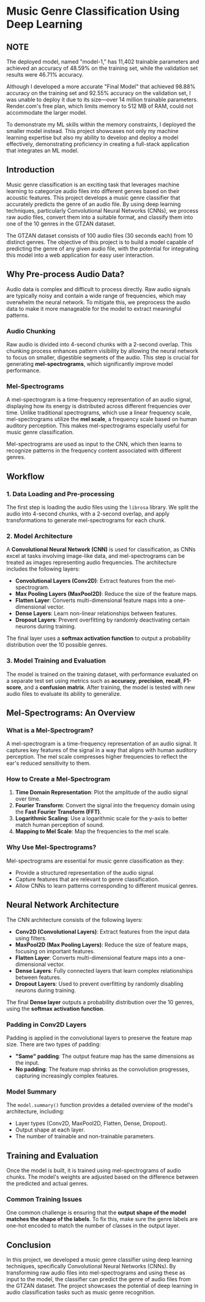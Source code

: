 # Music Genre Classification Using Deep Learning

## NOTE
The deployed model, named "model-1," has 11,402 trainable parameters and achieved an accuracy of 48.59% on the training set, while the validation set results were 46.71% accuracy.

Although I developed a more accurate "Final Model" that achieved 98.88% accuracy on the training set and 92.55% accuracy on the validation set, I was unable to deploy it due to its size—over 14 million trainable parameters. Render.com's free plan, which limits memory to 512 MB of RAM, could not accommodate the larger model.

To demonstrate my ML skills within the memory constraints, I deployed the smaller model instead. This project showcases not only my machine learning expertise but also my ability to develop and deploy a model effectively, demonstrating proficiency in creating a full-stack application that integrates an ML model.

## Introduction

Music genre classification is an exciting task that leverages machine learning to categorize audio files into different genres based on their acoustic features. This project develops a music genre classifier that accurately predicts the genre of an audio file. By using deep learning techniques, particularly Convolutional Neural Networks (CNNs), we process raw audio files, convert them into a suitable format, and classify them into one of the 10 genres in the GTZAN dataset.

The GTZAN dataset consists of 100 audio files (30 seconds each) from 10 distinct genres. The objective of this project is to build a model capable of predicting the genre of any given audio file, with the potential for integrating this model into a web application for easy user interaction.

## Why Pre-process Audio Data?

Audio data is complex and difficult to process directly. Raw audio signals are typically noisy and contain a wide range of frequencies, which may overwhelm the neural network. To mitigate this, we preprocess the audio data to make it more manageable for the model to extract meaningful patterns.

### Audio Chunking

Raw audio is divided into 4-second chunks with a 2-second overlap. This chunking process enhances pattern visibility by allowing the neural network to focus on smaller, digestible segments of the audio. This step is crucial for generating **mel-spectrograms**, which significantly improve model performance.

### Mel-Spectrograms

A mel-spectrogram is a time-frequency representation of an audio signal, displaying how its energy is distributed across different frequencies over time. Unlike traditional spectrograms, which use a linear frequency scale, mel-spectrograms utilize the **mel scale**, a frequency scale based on human auditory perception. This makes mel-spectrograms especially useful for music genre classification.

Mel-spectrograms are used as input to the CNN, which then learns to recognize patterns in the frequency content associated with different genres.

## Workflow

### 1. Data Loading and Pre-processing

The first step is loading the audio files using the `librosa` library. We split the audio into 4-second chunks, with a 2-second overlap, and apply transformations to generate mel-spectrograms for each chunk.

### 2. Model Architecture

A **Convolutional Neural Network (CNN)** is used for classification, as CNNs excel at tasks involving image-like data, and mel-spectrograms can be treated as images representing audio frequencies. The architecture includes the following layers:

- **Convolutional Layers (Conv2D)**: Extract features from the mel-spectrogram.
- **Max Pooling Layers (MaxPool2D)**: Reduce the size of the feature maps.
- **Flatten Layer**: Converts multi-dimensional feature maps into a one-dimensional vector.
- **Dense Layers**: Learn non-linear relationships between features.
- **Dropout Layers**: Prevent overfitting by randomly deactivating certain neurons during training.

The final layer uses a **softmax activation function** to output a probability distribution over the 10 possible genres.

### 3. Model Training and Evaluation

The model is trained on the training dataset, with performance evaluated on a separate test set using metrics such as **accuracy**, **precision**, **recall**, **F1-score**, and a **confusion matrix**. After training, the model is tested with new audio files to evaluate its ability to generalize.

## Mel-Spectrograms: An Overview

### What is a Mel-Spectrogram?

A mel-spectrogram is a time-frequency representation of an audio signal. It captures key features of the signal in a way that aligns with human auditory perception. The mel scale compresses higher frequencies to reflect the ear's reduced sensitivity to them.

### How to Create a Mel-Spectrogram

1. **Time Domain Representation**: Plot the amplitude of the audio signal over time.
2. **Fourier Transform**: Convert the signal into the frequency domain using the **Fast Fourier Transform (FFT)**.
3. **Logarithmic Scaling**: Use a logarithmic scale for the y-axis to better match human perception of sound.
4. **Mapping to Mel Scale**: Map the frequencies to the mel scale.

### Why Use Mel-Spectrograms?

Mel-spectrograms are essential for music genre classification as they:

- Provide a structured representation of the audio signal.
- Capture features that are relevant to genre classification.
- Allow CNNs to learn patterns corresponding to different musical genres.

## Neural Network Architecture

The CNN architecture consists of the following layers:

- **Conv2D (Convolutional Layers)**: Extract features from the input data using filters.
- **MaxPool2D (Max Pooling Layers)**: Reduce the size of feature maps, focusing on important features.
- **Flatten Layer**: Converts multi-dimensional feature maps into a one-dimensional vector.
- **Dense Layers**: Fully connected layers that learn complex relationships between features.
- **Dropout Layers**: Used to prevent overfitting by randomly disabling neurons during training.

The final **Dense layer** outputs a probability distribution over the 10 genres, using the **softmax activation function**.

### Padding in Conv2D Layers

Padding is applied in the convolutional layers to preserve the feature map size. There are two types of padding:

- **"Same" padding**: The output feature map has the same dimensions as the input.
- **No padding**: The feature map shrinks as the convolution progresses, capturing increasingly complex features.

### Model Summary

The `model.summary()` function provides a detailed overview of the model's architecture, including:

- Layer types (Conv2D, MaxPool2D, Flatten, Dense, Dropout).
- Output shape at each layer.
- The number of trainable and non-trainable parameters.

## Training and Evaluation

Once the model is built, it is trained using mel-spectrograms of audio chunks. The model's weights are adjusted based on the difference between the predicted and actual genres.

### Common Training Issues

One common challenge is ensuring that the **output shape of the model matches the shape of the labels**. To fix this, make sure the genre labels are one-hot encoded to match the number of classes in the output layer.

## Conclusion

In this project, we developed a music genre classifier using deep learning techniques, specifically Convolutional Neural Networks (CNNs). By transforming raw audio files into mel-spectrograms and using these as input to the model, the classifier can predict the genre of audio files from the GTZAN dataset. The project showcases the potential of deep learning in audio classification tasks such as music genre recognition.
